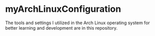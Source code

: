 # myArchLinuxConfiguration
The tools and settings I utilized in the Arch Linux operating system for better learning and development are in this repository.
